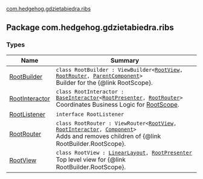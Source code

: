 [com.hedgehog.gdzietabiedra.ribs](./index.md)

## Package com.hedgehog.gdzietabiedra.ribs

### Types

| Name | Summary |
|---|---|
| [RootBuilder](-root-builder/index.md) | `class RootBuilder : ViewBuilder<`[`RootView`](-root-view/index.md)`, `[`RootRouter`](-root-router/index.md)`, `[`ParentComponent`](-root-builder/-parent-component/index.md)`>`<br>Builder for the {@link RootScope}. |
| [RootInteractor](-root-interactor/index.md) | `class RootInteractor : `[`BaseInteractor`](../com.uber.rib.core/-base-interactor/index.md)`<`[`RootPresenter`](-root-interactor/-root-presenter.md)`, `[`RootRouter`](-root-router/index.md)`>`<br>Coordinates Business Logic for [RootScope](#). |
| [RootListener](-root-listener/index.md) | `interface RootListener` |
| [RootRouter](-root-router/index.md) | `class RootRouter : ViewRouter<`[`RootView`](-root-view/index.md)`, `[`RootInteractor`](-root-interactor/index.md)`, `[`Component`](-root-builder/-component/index.md)`>`<br>Adds and removes children of {@link RootBuilder.RootScope}. |
| [RootView](-root-view/index.md) | `class RootView : `[`LinearLayout`](https://developer.android.com/reference/android/widget/LinearLayout.html)`, `[`RootPresenter`](-root-interactor/-root-presenter.md)<br>Top level view for {@link RootBuilder.RootScope}. |

